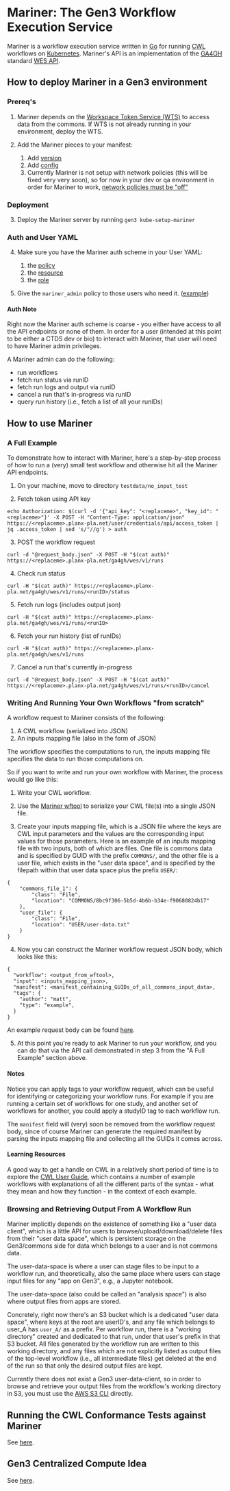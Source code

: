 # Mariner: The Gen3 Workflow Execution Service

Mariner is a workflow execution service written in [Go](https://golang.org)
for running [CWL](https://www.commonwl.org) workflows on [Kubernetes](https://kubernetes.io).
Mariner's API is an implementation of the [GA4GH](https://www.ga4gh.org) 
standard [WES API](https://ga4gh.github.io/workflow-execution-service-schemas).

## How to deploy Mariner in a Gen3 environment

### Prereq's

1. Mariner depends on the [Workspace Token Service (WTS)](https://github.com/uc-cdis/workspace-token-service)
to access data from the commons.
If WTS is not already running in your environment, deploy the WTS.

2. Add the Mariner pieces to your manifest:
    1. Add [version](https://github.com/uc-cdis/gitops-dev/blob/78ce75e69c786bbdda629c6c8d76a17476c2084a/mattgarvin1.planx-pla.net/manifest.json#L19)
    2. Add [config](https://github.com/uc-cdis/gitops-dev/blob/78ce75e69c786bbdda629c6c8d76a17476c2084a/mattgarvin1.planx-pla.net/manifest.json#L183-L292)
    3. Currently Mariner is not setup with network policies (this will be fixed very very soon),
    so for now in your dev or qa environment in order for Mariner to work,
    [network policies must be "off"](https://github.com/uc-cdis/gitops-dev/blob/78ce75e69c786bbdda629c6c8d76a17476c2084a/mattgarvin1.planx-pla.net/manifest.json#L161)
    
### Deployment

3. Deploy the Mariner server by running `gen3 kube-setup-mariner`

### Auth and User YAML

4. Make sure you have the Mariner auth scheme in your User YAML:
    1. the [policy](https://github.com/uc-cdis/commons-users/blob/a95edd2d1ac27faed2ab628280cff8923292d073/users/dev/user.yaml#L57-L60)
    2. the [resource](https://github.com/uc-cdis/commons-users/blob/a95edd2d1ac27faed2ab628280cff8923292d073/users/dev/user.yaml#L419-L420)
    3. the [role](https://github.com/uc-cdis/commons-users/blob/a95edd2d1ac27faed2ab628280cff8923292d073/users/dev/user.yaml#L577-L582)

5. Give the `mariner_admin` policy to those users who need it. ([example](https://github.com/uc-cdis/commons-users/blob/a95edd2d1ac27faed2ab628280cff8923292d073/users/dev/user.yaml#L1433))

#### Auth Note

Right now the Mariner auth scheme is coarse - you 
either have access to all the API endpoints or none of them.
In order for a user (intended at this point to be either a CTDS dev or bio)
to interact with Mariner, that user will need to have Mariner admin privileges.

A Mariner admin can do the following:
  - run workflows
  - fetch run status via runID
  - fetch run logs and output via runID
  - cancel a run that's in-progress via runID
  - query run history (i.e., fetch a list of all your runIDs)
  
## How to use Mariner

### A Full Example

To demonstrate how to interact with Mariner, here's a step-by-step process
of how to run a (very) small test workflow and otherwise
hit all the Mariner API endpoints.

1. On your machine, move to directory `testdata/no_input_test`

2. Fetch token using API key
```
echo Authorization: $(curl -d '{"api_key": "<replaceme>", "key_id": "<replaceme>"}' -X POST -H "Content-Type: application/json" https://<replaceme>.planx-pla.net/user/credentials/api/access_token | jq .access_token | sed 's/"//g') > auth
```
    
3. POST the workflow request
```
curl -d "@request_body.json" -X POST -H "$(cat auth)" https://<replaceme>.planx-pla.net/ga4gh/wes/v1/runs
```
    
4. Check run status
```
curl -H "$(cat auth)" https://<replaceme>.planx-pla.net/ga4gh/wes/v1/runs/<runID>/status
```
    
5. Fetch run logs (includes output json)
```
curl -H "$(cat auth)" https://<replaceme>.planx-pla.net/ga4gh/wes/v1/runs/<runID>
```
    
6. Fetch your run history (list of runIDs)
```
curl -H "$(cat auth)" https://<replaceme>.planx-pla.net/ga4gh/wes/v1/runs
```
    
7. Cancel a run that's currently in-progress
```
curl -d "@request_body.json" -X POST -H "$(cat auth)" https://<replaceme>.planx-pla.net/ga4gh/wes/v1/runs/<runID>/cancel
```

### Writing And Running Your Own Workflows "from scratch"

A workflow request to Mariner consists of the following:
1. A CWL workflow (serialized into JSON)
2. An inputs mapping file (also in the form of JSON)

The workflow specifies the computations to run,
the inputs mapping file specifies the data to run those computations on.

So if you want to write and run your own workflow with Mariner,
the process would go like this:

1. Write your CWL workflow.

2. Use the [Mariner wftool](https://github.com/uc-cdis/mariner/tree/master/wftool) 
to serialize your CWL file(s) into a single JSON file.

3. Create your inputs mapping file, which
is a JSON file where the keys are CWL input parameters
and the values are the corresponding input values
for those parameters. Here is an example 
of an inputs mapping file with two inputs,
both of which are files. One file is commons data
and is specified by GUID with the prefix `COMMONS/`,
and the other file is a user file, which exists in
the "user data space", and is specified by
the filepath within that user data space
plus the prefix `USER/`:
```
{
    "commons_file_1": {
        "class": "File",
        "location": "COMMONS/8bc9f306-5b5d-4b6b-b34e-f90680824b17"
    },
    "user_file": {
        "class": "File",
        "location": "USER/user-data.txt"
    }
}
```


4. Now you can construct the Mariner workflow request
JSON body, which looks like this:
```
{
  "workflow": <output_from_wftool>,
  "input": <inputs_mapping_json>,
  "manifest": <manifest_containing_GUIDs_of_all_commons_input_data>,
  "tags": {
    "author": "matt",
    "type": "example",
  }
}
```

An example request body can be found [here](https://github.com/uc-cdis/mariner/blob/master/testdata/user_data_test/request_body.json).

5. At this point you're ready to ask Mariner to run your workflow,
and you can do that via the API call demonstrated in step 3 from the "A Full Example" section above.

#### Notes

Notice you can apply tags to your workflow request,
which can be useful for identifying or categorizing your workflow runs.
For example if you are running a certain set of workflows for one study,
and another set of workflows for another,
you could apply a studyID tag to each workflow run.

The `manifest` field will (very) soon be removed from the workflow request body,
since of course Mariner can generate the required manifest 
by parsing the inputs mapping file and collecting all the GUIDs it comes across.

#### Learning Resources

A good way to get a handle on CWL in a relatively short period of time
is to explore the [CWL User Guide](https://www.commonwl.org/user_guide/02-1st-example/index.html),
which contains a number of example workflows with explanations
of all the different parts of the syntax - what they mean and how they function -
in the context of each example.

### Browsing and Retrieving Output From A Workflow Run

Mariner implicitly depends on the existence of something like a "user data client",
which is a little API for users to browse/upload/download/delete files 
from their "user data space", which is persistent storage
on the Gen3/commons side for data which belongs to a user
and is not commons data.

The user-data-space is where a user can stage files to be input
to a workflow run, and theoretically, also the same place
where users can stage input files for any "app on Gen3", e.g., a Jupyter notebook.

The user-data-space (also could be called an "analysis space") is also
where output files from apps are stored.

Concretely, right now there's an S3 bucket which is a dedicated "user data space",
where keys at the root are userID's, and any file which belongs to user_A
has `user_A/` as a prefix. Per workflow run, there is a "working directory"
created and dedicated to that run, under that user's prefix in that S3 bucket.
All files generated by the workflow run are written to this working directory,
and any files which are not explicitly listed as output files of the top-level workflow
(i.e., all intermediate files) get deleted at the end of the run so that only
the desired output files are kept.

Currently there does not exist a Gen3 user-data-client,
so in order to browse and retrieve your output files from
the workflow's working directory in S3,
you must use the [AWS S3 CLI](https://docs.aws.amazon.com/cli/latest/reference/s3/) directly.

## Running the CWL Conformance Tests against Mariner

See [here](https://github.com/uc-cdis/mariner/tree/master/conformance).

## Gen3 Centralized Compute Idea

See [here](https://docs.google.com/document/d/1_-y5Tpw-xeh0Ce1D7DwalLkrdVQ0Osgrd8k7RE-H6tY/edit).

